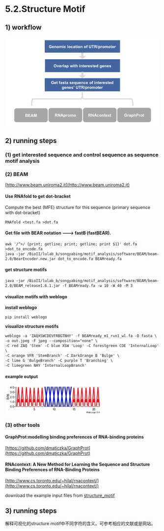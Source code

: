 # 5.2.Structure Motif

## 1\) workflow

![](../../.gitbook/assets/structure_motif.pipeline.png)

## 2\) running steps

### \(1\) get interested sequence and control sequence as sequence motif analysis

### \(2\) BEAM

[http://www.beam.uniroma2.it](http://www.beam.uniroma2.it)

#### Use RNAfold to get dot-bracket

Compute the best \(MFE\) structure for this sequence \(primary sequence with dot-bracket\)

```text
RNAfold <test.fa >dot.fa
```

#### Get file with BEAR notation ---&gt; fastB \(fastBEAR\).

```text
awk '/^>/ {print; getline; print; getline; print $1}' dot.fa >dot_to_encode.fa
java -jar /BioII/lulab_b/songyabing/motif_analysis/software/BEAM/beam-2.0/BearEncoder.new.jar dot_to_encode.fa BEAMready.fa
```

#### get structure motifs

```text
java -jar /BioII/lulab_b/songyabing/motif_analysis/software/BEAM/beam-2.0/BEAM_release1.6.1.jar -f BEAMready.fa -w 10 -W 40 -M 3
```

#### visualize motifs with weblogo

**install weblogo**

```text
pip install weblogo
```

**visualize structure motifs**

```text
weblogo -a 'ZAQXSWCDEVFRBGTNHY' -f BEAMready_m1_run1_wl.fa -D fasta \
-o out.jpeg -F jpeg --composition="none" \
-C red ZAQ 'Stem' -C blue XSW 'Loop' -C forestgreen CDE 'InternalLoop' \
-C orange VFR 'StemBranch' -C DarkOrange B 'Bulge' \
-C lime G 'BulgeBranch' -C purple T 'Branching' \
-C limegreen NHY 'InternalLoopBranch'
```

#### example output

![](../../.gitbook/assets/structure_motif.beam.png)


### \(3\) other tools

#### GraphProt:modelling binding preferences of RNA-binding proteins

[https://github.com/dmaticzka/GraphProt](https://github.com/dmaticzka/GraphProt)

#### RNAcontext: A New Method for Learning the Sequence and Structure Binding Preferences of RNA-Binding Proteins

[http://www.cs.toronto.edu/~hilal/rnacontext/](http://www.cs.toronto.edu/~hilal/rnacontext/)

download the example input files from [structure\_motif](https://github.com/YuminTHU/training_class/tree/master/files/structure_motif)

## 3\) running steps
解释可视化的structure motif中不同字符的含义。可参考相应的文献或是网站。
